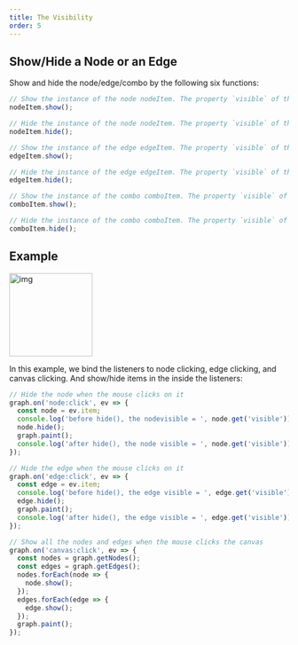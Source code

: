 ```yaml
---
title: The Visibility
order: 5
---
```


## Show/Hide a Node or an Edge

Show and hide the node/edge/combo by the following six functions:

```javascript
// Show the instance of the node nodeItem. The property `visible` of the node will be true after calling the following code
nodeItem.show();

// Hide the instance of the node nodeItem. The property `visible` of the node will be false after calling the following code
nodeItem.hide();

// Show the instance of the edge edgeItem. The property `visible` of the node will be true after calling the following code
edgeItem.show();

// Hide the instance of the edge edgeItem. The property `visible` of the node will be false after calling the following code
edgeItem.hide();

// Show the instance of the combo comboItem. The property `visible` of the node will be true after calling the following code
comboItem.show();

// Hide the instance of the combo comboItem. The property `visible` of the node will be false after calling the following code
comboItem.hide();
```

## Example

<img src='https://gw.alipayobjects.com/mdn/rms_f8c6a0/afts/img/A*N96mRKpyYZIAAAAAAAAAAABkARQnAQ' width=150 alt='img'/>

In this example, we bind the listeners to node clicking, edge clicking, and canvas clicking. And show/hide items in the inside the listeners:

```javascript
// Hide the node when the mouse clicks on it
graph.on('node:click', ev => {
  const node = ev.item;
  console.log('before hide(), the nodevisible = ', node.get('visible'));
  node.hide();
  graph.paint();
  console.log('after hide(), the node visible = ', node.get('visible'));
});

// Hide the edge when the mouse clicks on it
graph.on('edge:click', ev => {
  const edge = ev.item;
  console.log('before hide(), the edge visible = ', edge.get('visible'));
  edge.hide();
  graph.paint();
  console.log('after hide(), the edge visible = ', edge.get('visible'));
});

// Show all the nodes and edges when the mouse clicks the canvas
graph.on('canvas:click', ev => {
  const nodes = graph.getNodes();
  const edges = graph.getEdges();
  nodes.forEach(node => {
    node.show();
  });
  edges.forEach(edge => {
    edge.show();
  });
  graph.paint();
});
```
